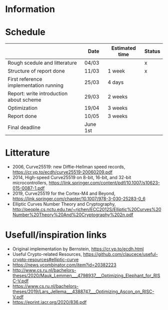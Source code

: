 # Information



# Schedule

|                                         | Date     | Estimated time | Status |
|-----------------------------------------|----------|----------------|--------|
| Rough scedule and litterature           | 04/03    |                | x      |
| Structure of report done                | 11/03    | 1 week         | x      |
| First reference implementation running  | 25/03    | 4 days         |        |
| Report: write introduction about scheme | 29/03    | 2 weeks        |        |
| Optimization                            | 19/04    | 3 weeks        |        |
| Report done                             | 10/05    | 3 weeks        |        |
| Final deadline                          | June 1st |                |        |


# Litterature

 - 2006, Curve25519: new Diffie-Hellman speed records, https://cr.yp.to/ecdh/curve25519-20060209.pdf
 - 2014, High-speed Curve25519 on 8-bit, 16-bit, and 32-bit microcontrollers, https://link.springer.com/content/pdf/10.1007/s10623-015-0087-1.pdf
 - 2019, Curve25519 for the Cortex-M4 and Beyond, https://link.springer.com/chapter/10.1007/978-3-030-25283-0_6
 - Elliptic Curves Number Theory and Cryptography, http://people.cs.nctu.edu.tw/~rjchen/ECC2012S/Elliptic%20Curves%20Number%20Theory%20And%20Cryptography%202n.pdf


 # Usefull/inspiration links

 - Original implementation by Bernstein, https://cr.yp.to/ecdh.html
 - Useful Crypto-related Resources, https://github.com/claucece/useful-crypto-resources#elliptic-curve
 - https://news.ycombinator.com/item?id=20382223
 - http://www.cs.ru.nl/bachelors-theses/2020/Mauk_Lemmen___4798937___Optimizing_Elephant_for_RISC-V.pdf
 - https://www.cs.ru.nl/bachelors-theses/2019/Lars_Jellema___4388747___Optimizing_Ascon_on_RISC-V.pdf
 - https://eprint.iacr.org/2020/836.pdf